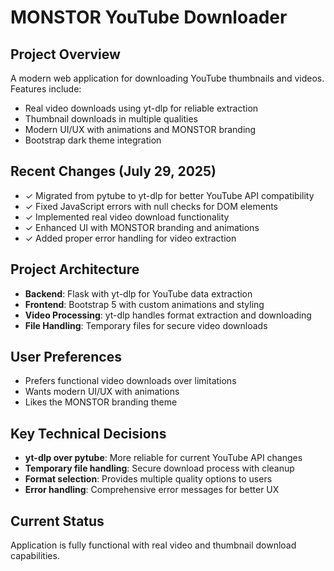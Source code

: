 # MONSTOR YouTube Downloader

## Project Overview
A modern web application for downloading YouTube thumbnails and videos. Features include:
- Real video downloads using yt-dlp for reliable extraction
- Thumbnail downloads in multiple qualities
- Modern UI/UX with animations and MONSTOR branding
- Bootstrap dark theme integration

## Recent Changes (July 29, 2025)
- ✓ Migrated from pytube to yt-dlp for better YouTube API compatibility
- ✓ Fixed JavaScript errors with null checks for DOM elements
- ✓ Implemented real video download functionality
- ✓ Enhanced UI with MONSTOR branding and animations
- ✓ Added proper error handling for video extraction

## Project Architecture
- **Backend**: Flask with yt-dlp for YouTube data extraction
- **Frontend**: Bootstrap 5 with custom animations and styling
- **Video Processing**: yt-dlp handles format extraction and downloading
- **File Handling**: Temporary files for secure video downloads

## User Preferences
- Prefers functional video downloads over limitations
- Wants modern UI/UX with animations
- Likes the MONSTOR branding theme

## Key Technical Decisions
- **yt-dlp over pytube**: More reliable for current YouTube API changes
- **Temporary file handling**: Secure download process with cleanup
- **Format selection**: Provides multiple quality options to users
- **Error handling**: Comprehensive error messages for better UX

## Current Status
Application is fully functional with real video and thumbnail download capabilities.